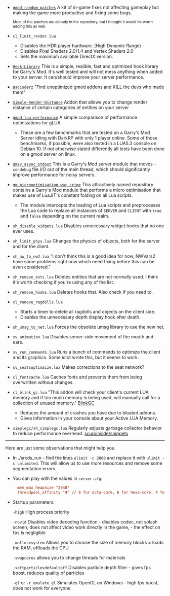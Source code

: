 - [`gmod_random_patches`](https://github.com/Pika-Software/gmod_random_patches) A kit of in-game fixes not affecting gameplay but making the game more productive and fixing some bugs.

  <sup>Most of the patches are already in the repository, but I thought it would be worth adding this as well.</sup> 

- `cl_limit_render.lua`
  - Disables the HDR player hardware. (High Dynamic Range)
  - Disables Pixel Shaders 2.0/1.4 and Vertex Shaders 2.0
  - Sets the maximum available DirectX version.

- [`Hook-Library`](https://github.com/Srlion/Hook-Library) This is a simple, realible, fast and optimized hook library for Garry's Mod. It's well tested and will not mess anything when added to your server. It can/should improve your server performance.

- [`BadCoderz`](https://github.com/ExtReMLapin/BadCoderz) "Find unoptimized gmod addons and KILL the devs who made them"

- [`Simple-Render-Distance`](https://github.com/scuroinside/Simple-Render-Distance) Addon that allows you to change render distance of certain categories of entities on your server

- [`gmod-lua-performance`](https://github.com/OverlordAkise/gmod-lua-performance) A simple comparison of performance optimizations for gLUA
  - These are a few benchmarks that are tested on a Garry's Mod Server idling with DarkRP with only 1 player online. Some of those benchmarks, if possible, were also tested in a LUA5.3 console on Debian 10. If not otherwise stated differently all tests have been done on a gmod server on linux.

- [`gmsv_async_stdout`](https://github.com/WilliamVenner/gmsv_async_stdout) This is a Garry's Mod server module that moves `-condebug` file I/O out of the main thread, which should significantly improve performance for noisy servers.

- [`gm_microoptimisation_war_crime`](https://github.com/WilliamVenner/gm_microoptimisation_war_crime) This attractively named repository contains a Garry's Mod module that performs a micro optimisation that makes use of LuaJIT's constant folding on all Lua scripts.

  - The module intercepts the loading of Lua scripts and preprocesses the Lua code to replace all instances of `SERVER` and `CLIENT` with `true` and `false` depending on the current realm.

- `sh_disable_widgets.lua` Disables unnecessary widget hooks that no one ever uses.

- `sh_limit_phys.lua` Changes the physics of objects, both for the server and for the client.

- `sh_nw_to_nw2.lua` "I don't think this is a good idea for now, NWVars2 have some problems right now which need fixing before this can be even considered."

- `sh_remove_ents.lua` Deletes entities that are not normally used. I think it's worth checking if you're using any of the list.

- `sh_remove_hooks.lua` Deletes hooks that. Also check if you need to.

- `cl_remove_ragdolls.lua`
  - Starts a timer to delete all ragdolls and objects on the client side.
  - Disables the unnecessary depth display hook after death.

- `sh_umsg_to_net.lua` Forces the obsolete umsg library to use the new net.

- `sv_animation.lua` Disables server-side movement of the mouth and ears.

- `sv_run_commands.lua` Runs a bunch of commands to optimize the client and its graphics. Some idiot wrote this, but it seems to work.

- `sv_seatsoptimaize.lua` Makes corrections to the seat network?

- `cl_fontcache.lua` Caches fonts and prevents them from being overwritten without changes.

- `cl_blink_gc.lua` "This addon will check your client's current LUA memory and if too much memory is being used, will manually call for a collection of unused memory." [BlinkGC](https://www.gmodstore.com/community/threads/5532/page/1#post-38589)
  - Reduces the amount of crashes you have due to bloated addons.
  - Gives information in your console about your Active LUA Memory.

- `simplegc/sh_simplegc.lua` Regularly adjusts garbage collector behavior to reduce performance overhead. [scuroinside/snippets](https://github.com/scuroinside/snippets/blob/main/simplegc.lua)
___ 

Here are just some observations that might help you.

- In ./srcds_run - find the lines `ulimit -c 2000` and replace it with `ulimit -c unlimited`. This will allow us to use more resources and remove some segmentation errors.

- You can play with the values in `server.cfg`:
  ```cfg
    mem_max_heapsize "2048"
    threadpool_affinity "4" // 8 for octa-core, 6 for hexa-core, 4 for quad-core, 2 for double-core
  ```
  
 - Startup parameters:

    `-high` High process priority

    `-novid` Disables video decoding function - disables codec, not splash screen, does not affect video work directly in the game, - the effect on fps is negligible

    `-malloc=system` Allows you to choose the size of memory blocks = loads the RAM, offloads the CPU

    `-swapcores` allows you to change threads for materials

    `-softparticlesdefaultoff` Disables particle depth filter - gives fps boost, reduces quality of particles

    `-gl` or `-r_emulate_gl` Simulates OpenGL on Windows - high fps boost, does not work for everyone

